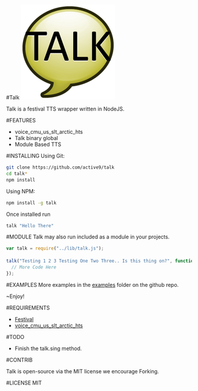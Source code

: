 #Talk
![Talk - Festival TTS Wrapper](https://raw.githubusercontent.com/active9/talk/master/talk.png)

Talk is a festival TTS wrapper written in NodeJS.

#FEATURES
 - voice_cmu_us_slt_arctic_hts
 - Talk binary global
 - Module Based TTS

#INSTALLING
Using Git:
```bash
git clone https://github.com/active9/talk
cd talk*
npm install
```

Using NPM:
```bash
npm install -g talk
```
Once installed run

```bash
talk "Hello There"
```

#MODULE
Talk may also run included as a module in your projects.
```js
var talk = require("../lib/talk.js");

talk("Testing 1 2 3 Testing One Two Three.. Is this thing on?", function() {
  // More Code Here
});
```

#EXAMPLES
More examples in the [examples](https://github.com/active9/talk/tree/master/examples) folder on the github repo.

~Enjoy!

#REQUIREMENTS
- [Festival](http://www.cstr.ed.ac.uk/projects/festival/)
- [voice_cmu_us_slt_arctic_hts](http://homepages.inf.ed.ac.uk/jyamagis/misc/Practice_of_Festival_speech_synthesizer.html)


#TODO
- Finish the talk.sing method.

#CONTRIB

Talk is open-source via the MIT license we encourage Forking.

#LICENSE
MIT

